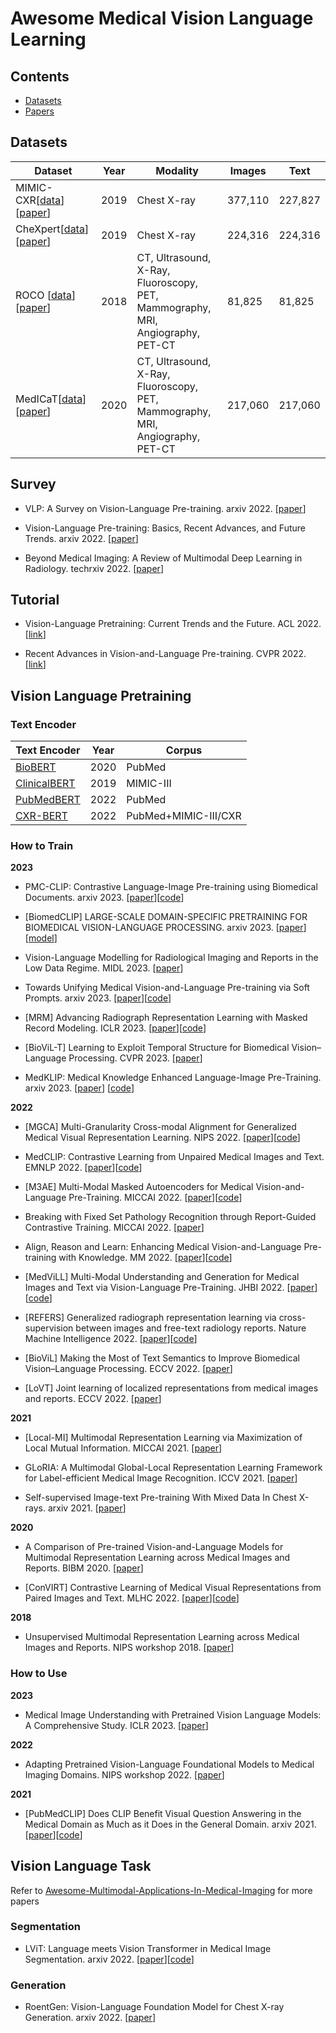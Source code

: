 # Awesome Medical Vision Language Learning



## Contents
* [Datasets](#datasets)
* [Papers](#papers)

## Datasets

| Dataset                                                            | Year | Modality | Images |  Text     |
|--------------------------------------------------------------------|------|----------|--------|-----------|
| MIMIC-CXR[[data](https://mimic.mit.edu/docs/iv/modules/cxr/)][[paper](https://arxiv.org/pdf/1901.07042.pdf)]| 2019 | Chest X-ray | 377,110 | 227,827 |
| CheXpert[[data](https://stanfordmlgroup.github.io/competitions/chexpert)][[paper](https://arxiv.org/pdf/1901.07031.pdf)]| 2019 | Chest X-ray | 224,316 | 224,316 |
| ROCO [[data](https://github.com/razorx89/roco-dataset)][[paper](https://labels.tue-image.nl/wp-content/uploads/2018/09/AM-04.pdf)]                   | 2018 | CT, Ultrasound, X-Ray, Fluoroscopy, PET, <br> Mammography, MRI, Angiography, PET-CT | 81,825 | 81,825 |
| MedICaT[[data](https://github.com/allenai/medicat)][[paper](https://arxiv.org/pdf/2010.06000v1.pdf)]                     | 2020 | CT, Ultrasound, X-Ray, Fluoroscopy, PET, <br> Mammography, MRI, Angiography, PET-CT | 217,060 | 217,060 |




## Survey

- VLP: A Survey on Vision-Language Pre-training. arxiv 2022. [[paper](https://arxiv.org/pdf/2202.09061.pdf)]

- Vision-Language Pre-training: Basics, Recent Advances, and Future Trends. arxiv 2022. [[paper](https://arxiv.org/pdf/2210.09263.pdf)]

- Beyond Medical Imaging: A Review of Multimodal Deep Learning in Radiology. techrxiv 2022. [[paper](https://www.researchgate.net/profile/Jan-Egger-2/publication/358581125_Beyond_Medical_Imaging_A_Review_of_Multimodal_Deep_Learning_in_Radiology/links/620a1e5a7b05f82592ea5bda/Beyond-Medical-Imaging-A-Review-of-Multimodal-Deep-Learning-in-Radiology.pdf)]


## Tutorial

- Vision-Language Pretraining: Current Trends and the Future. ACL 2022.  [[link](https://vlp-tutorial-acl2022.github.io/)]

- Recent Advances in Vision-and-Language Pre-training. CVPR 2022. [[link](https://vlp-tutorial.github.io/2022/)]

## Vision Language Pretraining

### Text Encoder

| Text Encoder                                                       | Year |  Corpus                      |
|--------------------------------------------------------------------|------|------------------------------|
| [BioBERT](https://github.com/dmis-lab/biobert)                     | 2020 | PubMed                       |
| [ClinicalBERT](https://arxiv.org/abs/1904.05342)                   | 2019 | MIMIC-III                    |
| [PubMedBERT](https://dl.acm.org/doi/10.1145/3458754)               | 2022 | PubMed                       |
| [CXR-BERT](https://arxiv.org/abs/2204.09817)                       | 2022 | PubMed+MIMIC-III/CXR         |
 

### How to Train

**2023**

- PMC-CLIP: Contrastive Language-Image Pre-training using Biomedical Documents. arxiv 2023. [[paper](https://aps.arxiv.org/pdf/2303.07240.pdf)][[code](https://github.com/WeixiongLin/PMC-CLIP)]

- [BiomedCLIP] LARGE-SCALE DOMAIN-SPECIFIC PRETRAINING FOR BIOMEDICAL VISION-LANGUAGE PROCESSING. arxiv 2023. [[paper](https://arxiv.org/pdf/2303.00915.pdf)][[model](https://huggingface.co/microsoft/BiomedCLIP-PubMedBERT_256-vit_base_patch16_224)]

- Vision-Language Modelling for Radiological Imaging and Reports in the Low Data Regime. MIDL 2023. [[paper](https://arxiv.org/pdf/2303.17644.pdf)]

- Towards Unifying Medical Vision-and-Language Pre-training via Soft Prompts. arxiv 2023. [[paper](https://arxiv.org/pdf/2302.08958.pdf)][[code](https://github.com/zhjohnchan/PTUnifier)]

- [MRM] Advancing Radiograph Representation Learning with Masked Record Modeling. ICLR 2023. [[paper](https://openreview.net/forum?id=w-x7U26GM7j)][[code](https://github.com/RL4M/MRM-pytorch)]

- [BioViL-T] Learning to Exploit Temporal Structure for Biomedical Vision–Language Processing. CVPR 2023. [[paper](https://arxiv.org/pdf/2301.04558.pdf)]

- MedKLIP: Medical Knowledge Enhanced Language-Image Pre-Training. arxiv 2023. [[paper](https://arxiv.org/pdf/2301.02228.pdf)] [[code](https://chaoyi-wu.github.io/MedKLIP/)]

**2022**

- [MGCA] Multi-Granularity Cross-modal Alignment for Generalized Medical Visual Representation Learning. NIPS 2022. [[paper](http://arxiv.org/abs/2210.06044)][[code](https://github.com/fuying-wang/MGCA)]

- MedCLIP: Contrastive Learning from Unpaired Medical Images and Text. EMNLP 2022. [[paper](https://arxiv.org/pdf/2210.10163.pdf)][[code](https://github.com/RyanWangZf/MedCLIP)]
  
- [M3AE] Multi-Modal Masked Autoencoders for Medical Vision-and-Language Pre-Training. MICCAI 2022. [[paper](https://arxiv.org/pdf/2209.07098.pdf)][[code](https://github.com/zhjohnchan/M3AE)]

- Breaking with Fixed Set Pathology Recognition through Report-Guided Contrastive Training. MICCAI 2022. [[paper](https://arxiv.org/pdf/2205.07139.pdf)]

- Align, Reason and Learn: Enhancing Medical Vision-and-Language Pre-training with Knowledge. MM 2022. [[paper](https://arxiv.org/pdf/2209.07118.pdf)][[code](https://github.com/zhjohnchan/ARL)]

- [MedViLL] Multi-Modal Understanding and Generation for Medical Images and Text via Vision-Language Pre-Training. JHBI 2022. [[paper](https://ieeexplore.ieee.org/stamp/stamp.jsp?tp=&arnumber=9894658)][[code](https://github.com/SuperSupermoon/MedViLL)]

- [REFERS] Generalized radiograph representation learning via cross-supervision between images and free-text radiology reports. Nature Machine Intelligence 2022. [[paper](https://arxiv.org/abs/2111.03452)][[code](https://github.com/funnyzhou/REFERS)]

- [BioViL] Making the Most of Text Semantics to Improve Biomedical Vision–Language Processing. ECCV 2022. [[paper](https://arxiv.org/pdf/2204.09817.pdf)]

- [LoVT] Joint learning of localized representations from medical images and reports. ECCV 2022. [[paper](https://link.springer.com/chapter/10.1007/978-3-031-19809-0_39)]

**2021**

- [Local-MI] Multimodal Representation Learning via Maximization of Local Mutual Information. MICCAI 2021. [[paper](https://link.springer.com/chapter/10.1007/978-3-030-87196-3_26)]

- GLoRIA: A Multimodal Global-Local Representation Learning Framework for Label-efficient Medical Image Recognition. ICCV 2021. [[paper](https://ieeexplore.ieee.org/document/9710099/)]

- Self-supervised Image-text Pre-training With Mixed Data In Chest X-rays. arxiv 2021. [[paper](https://arxiv.org/pdf/2103.16022.pdf)]


**2020**

- A Comparison of Pre-trained Vision-and-Language Models for Multimodal Representation Learning across Medical Images and Reports. BIBM 2020. [[paper](https://ieeexplore.ieee.org/abstract/document/9313289)]

- [ConVIRT] Contrastive Learning of Medical Visual Representations from Paired Images and Text. MLHC 2022. [[paper](http://arxiv.org/abs/2010.00747)][[code](https://github.com/yuhaozhang/convirt)]


**2018**

- Unsupervised Multimodal Representation Learning across Medical Images and Reports. NIPS workshop 2018. [[paper](https://arxiv.org/pdf/1811.08615.pdf)]


### How to Use

**2023**

- Medical Image Understanding with Pretrained Vision Language Models: A Comprehensive Study. ICLR 2023. [[paper](https://arxiv.org/pdf/2209.15517.pdf)]

**2022**

- Adapting Pretrained Vision-Language Foundational Models to Medical Imaging Domains. NIPS workshop 2022. [[paper](http://arxiv.org/abs/2210.04133)]

**2021**

- [PubMedCLIP] Does CLIP Benefit Visual Question Answering in the Medical Domain as Much as it Does in the General Domain. arxiv 2021. [[paper](https://arxiv.org/pdf/2112.13906.pdf)][[code](https://github.com/sarahESL/PubMedCLIP)]


## Vision Language Task

Refer to [Awesome-Multimodal-Applications-In-Medical-Imaging](https://github.com/Richard88888/awesome-multimodal-in-medical-imaging) for more papers

### Segmentation

- LViT: Language meets Vision Transformer in Medical Image Segmentation. arxiv 2022. [[paper](http://arxiv.org/abs/2206.14718)][[code](https://github.com/HUANGLIZI/LViT)]


### Generation


- RoentGen: Vision-Language Foundation Model for Chest X-ray Generation. arxiv 2022. [[paper](http://arxiv.org/abs/2211.12737)]


